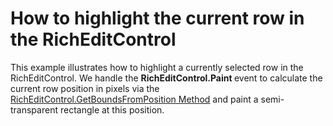 # How to highlight the current row in the RichEditControl


<p>This example illustrates how to highlight a currently selected row in the RichEditControl. We handle the <strong>R</strong><strong>ichEditControl</strong><strong>.</strong><strong>Paint</strong><strong> </strong>event to calculate the current row position in pixels via the <a href="http://documentation.devexpress.com/#WindowsForms/DevExpressXtraRichEditRichEditControl_GetBoundsFromPositiontopic"><u>RichEditControl.GetBoundsFromPosition Method</u></a> and paint a semi-transparent rectangle at this position.</p>

<br/>


